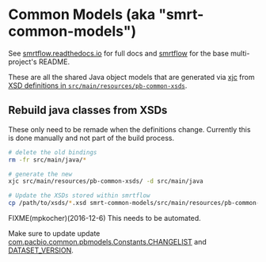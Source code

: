 # Common Models (aka "smrt-common-models")

See [smrtflow.readthedocs.io](http://smrtflow.readthedocs.io/) for full docs and [smrtflow](../README.md) for the base multi-project's README. 

These are all the shared Java object models that are generated via [xjc](https://jaxb.java.net) from [XSD definitions in `src/main/resources/pb-common-xsds`](src/main/resources/pb-common-xsds).

## Rebuild java classes from XSDs

These only need to be remade when the definitions change. Currently this is done manually and not part of the build process.

```bash
# delete the old bindings
rm -fr src/main/java/*

# generate the new
xjc src/main/resources/pb-common-xsds/ -d src/main/java

# Update the XSDs stored within smrtflow
cp /path/to/xsds/*.xsd smrt-common-models/src/main/resources/pb-common-xsds/
````
FIXME(mpkocher)(2016-12-6) This needs to be automated. 


Make sure to update update [com.pacbio.common.pbmodels.Constants.CHANGELIST](src/main/scala/com/pacbio/common/models/Constants.scala#L10) and [DATASET_VERSION](src/main/scala/com/pacbio/common/models/Constants.scala#L11).
